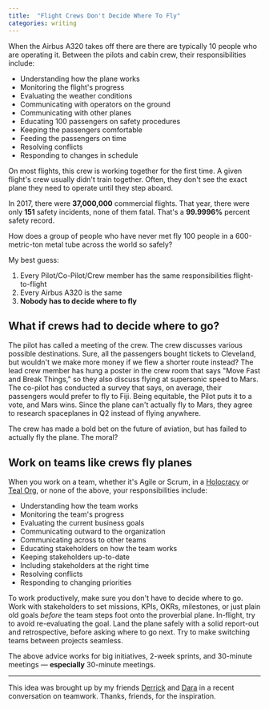 ```yaml
---
title:  "Flight Crews Don't Decide Where To Fly"
categories: writing
---
```


When the Airbus A320 takes off there are there are typically 10 people who are operating it. Between the pilots and cabin crew, their responsibilities include:

- Understanding how the plane works
- Monitoring the flight's progress
- Evaluating the weather conditions
- Communicating with operators on the ground
- Communicating with other planes
- Educating 100 passengers on safety procedures
- Keeping the passengers comfortable
- Feeding the passengers on time
- Resolving conflicts
- Responding to changes in schedule

On most flights, this crew is working together for the first time. A given flight's crew usually didn't train together. Often, they don't see the exact plane they need to operate until they step aboard.

In 2017, there were **37,000,000** commercial flights. That year, there were only **151** safety incidents, none of them fatal. That's a **99.9996%** percent safety record.

How does a group of people who have never met fly 100 people in a 600-metric-ton metal tube across the world so safely?

My best guess:
1. Every Pilot/Co-Pilot/Crew member has the same responsibilities flight-to-flight
2. Every Airbus A320 is the same
3. **Nobody has to decide where to fly**

## What if crews had to decide where to go?

The pilot has called a meeting of the crew. The crew discusses various possible destinations. Sure, all the passengers bought tickets to Cleveland, but wouldn't we make more money if we flew a shorter route instead? The lead crew member has hung a poster in the crew room that says "Move Fast and Break Things," so they also discuss flying at supersonic speed to Mars. The co-pilot has conducted a survey that says, on average, their passengers would prefer to fly to Fiji. Being equitable, the Pilot puts it to a vote, and Mars wins. Since the plane can't actually fly to Mars, they agree to research spaceplanes in Q2 instead of flying anywhere.

The crew has made a bold bet on the future of aviation, but has failed to actually fly the plane. The moral?

## Work on teams like crews fly planes

When you work on a team, whether it's Agile or Scrum, in a [Holocracy](https://en.wikipedia.org/wiki/Holacracy) or [Teal Org](https://www.strategy-business.com/article/00344), or none of the above, your responsibilities include:

- Understanding how the team works
- Monitoring the team's progress
- Evaluating the current business goals
- Communicating outward to the organization
- Communicating across to other teams
- Educating stakeholders on how the team works
- Keeping stakeholders up-to-date
- Including stakeholders at the right time
- Resolving conflicts
- Responding to changing priorities

To work productively, make sure you don't have to decide where to go. Work with stakeholders to set missions, KPIs, OKRs, milestones, or just plain old goals _before_ the team steps foot onto the proverbial plane. In-flight, try to avoid re-evaluating the goal. Land the plane safely with a solid report-out and retrospective, before asking where to go next. Try to make switching teams between projects seamless.

The above advice works for big initiatives, 2-week sprints, and 30-minute meetings — **especially** 30-minute meetings.

---

This idea was brought up by my friends [Derrick](https://twitter.com/dbbradle) and [Dara](https://twitter.com/thisisdara) in a recent conversation on teamwork. Thanks, friends, for the inspiration.